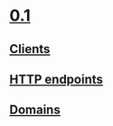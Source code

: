 # [0.1](0.1/index.md)
## [Clients](0.1/clients.md)
## [HTTP endpoints](0.1/http.md)
## [Domains](0.1/domains/toc.md)